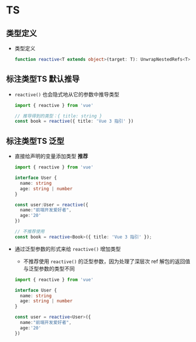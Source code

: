 # TS

## 类型定义

+ 类型定义

    ```ts
    function reactive<T extends object>(target: T): UnwrapNestedRefs<T>
    ```

## 标注类型TS 默认推导

+ `reactive()` 也会隐式地从它的参数中推导类型

    ```ts
    import { reactive } from 'vue'

    // 推导得到的类型：{ title: string }
    const book = reactive({ title: 'Vue 3 指引' })
    ```

## 标注类型TS 泛型

+ 直接给声明的变量添加类型 **推荐**

  ```ts
  import { reactive } from 'vue'

  interface User {
    name: string
    age: string | number
  }

  const user:User = reactive({
    name:"前端开发爱好者",
    age:'20'
  })
  ```

  ```ts
  // 不推荐使用
  const book = reactive<Book>({ title: 'Vue 3 指引' });
  ```

+ 通过泛型参数的形式来给 `reactive()` 增加类型

  + 不推荐使用 `reactive()` 的泛型参数，因为处理了深层次 ref 解包的返回值与泛型参数的类型不同

  ```ts
  import { reactive } from 'vue'

  interface User {
    name: string
    age: string | number
  }

  const user = reactive<User>({
    name:"前端开发爱好者",
    age:'20'
  })
  ```
